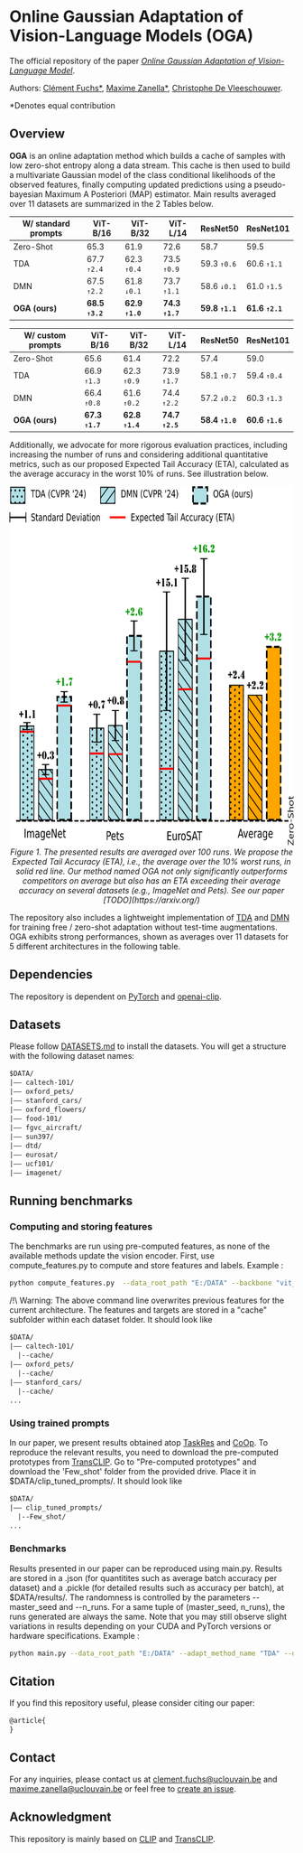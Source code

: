 # Online Gaussian Adaptation of Vision-Language Models (OGA)
The official repository of the paper [*Online Gaussian Adaptation of Vision-Language Model*]().

Authors:
[Clément Fuchs*](https://scholar.google.com/citations?user=ZXWUJ4QAAAAJ&hl=fr&oi=ao),
[Maxime Zanella*](https://scholar.google.com/citations?user=FIoE9YIAAAAJ&hl=fr&oi=ao),
[Christophe De Vleeschouwer](https://scholar.google.com/citations?user=xb3Zc3cAAAAJ&hl=fr&oi=ao).

*Denotes equal contribution

## Overview

**OGA** is an online adaptation method which builds a cache of samples with low zero-shot entropy along a data stream. This cache is then used to build a multivariate Gaussian model of the class conditional likelihoods of the observed features, finally computing updated predictions using a pseudo-bayesian Maximum A Posteriori (MAP) estimator. Main results averaged over 11 datasets are summarized in the 2 Tables below.

| W/ standard prompts         | **ViT-B/16** | **ViT-B/32** | **ViT-L/14** | **ResNet50** | **ResNet101** |
|----------------------|--------------|--------------|--------------|--------------|---------------|
| Zero-Shot       | 65.3         | 61.9         | 72.6         | 58.7         | 59.5          |
| TDA             | 67.7 `↑2.4`  | 62.3 `↑0.4`  | 73.5 `↑0.9`  | 59.3 `↑0.6`  | 60.6 `↑1.1`   |
| DMN             | 67.5 `↑2.2`  | 61.8 `↓0.1`  | 73.7 `↑1.1`  | 58.6 `↓0.1`  | 61.0 `↑1.5`   |
| **OGA (ours)**      | **68.5 `↑3.2`**  | **62.9 `↑1.0`**  | **74.3 `↑1.7`**  | **59.8 `↑1.1`**  | **61.6 `↑2.1`**   |


| W/ custom prompts          | **ViT-B/16** | **ViT-B/32** | **ViT-L/14** | **ResNet50** | **ResNet101** |
|----------------------|--------------|--------------|--------------|--------------|---------------|
| Zero-Shot       | 65.6         | 61.4         | 72.2         | 57.4         | 59.0          |
| TDA             | 66.9 `↑1.3`  | 62.3 `↑0.9`  | 73.9 `↑1.7`  | 58.1 `↑0.7`  | 59.4 `↑0.4`   |
| DMN             | 66.4 `↑0.8`  | 61.6 `↑0.2`  | 74.4 `↑2.2`  | 57.2 `↓0.2`  | 60.3 `↑1.3`   |
| **OGA (ours)**      | **67.3 `↑1.7`**  | **62.8 `↑1.4`**  | **74.7 `↑2.5`**  | **58.4 `↑1.0`**  | **60.6 `↑1.6`**   |

Additionally, we advocate for more rigorous evaluation practices, including increasing the number of runs and considering additional quantitative metrics, such as our proposed Expected Tail Accuracy (ETA), calculated as the average accuracy in the worst 10% of runs. See illustration below.

<p align="center">
  <img src="images/abstract_barplot_github_version.png" alt="Bar plot" width="700" height="636">
  <br>
  <em>Figure 1. The presented results are averaged over 100 runs. We propose the Expected Tail Accuracy (ETA), i.e., the average over the 10% worst runs, in solid red line. Our method named OGA not only significantly outperforms competitors on average but also has an ETA exceeding their average accuracy on several datasets (e.g., ImageNet and Pets). See our paper [TODO](https://arxiv.org/)</em>
</p>

The repository also includes a lightweight implementation of [TDA](https://openaccess.thecvf.com/content/CVPR2024/html/Karmanov_Efficient_Test-Time_Adaptation_of_Vision-Language_Models_CVPR_2024_paper.html) and [DMN](https://openaccess.thecvf.com/content/CVPR2024/html/Zhang_Dual_Memory_Networks_A_Versatile_Adaptation_Approach_for_Vision-Language_Models_CVPR_2024_paper.html) for training free / zero-shot adaptation without test-time augmentations. OGA exhibits strong performances, shown as averages over 11 datasets for 5 different architectures in the following table.


## Dependencies
The repository is dependent on [PyTorch](https://pytorch.org/) and [openai-clip](https://pypi.org/project/openai-clip/).
## Datasets
Please follow [DATASETS.md](DATASETS.md) to install the datasets.
You will get a structure with the following dataset names:
```
$DATA/
|–– caltech-101/
|–– oxford_pets/
|–– stanford_cars/
|–– oxford_flowers/
|–– food-101/
|–– fgvc_aircraft/
|–– sun397/
|–– dtd/
|–– eurosat/
|–– ucf101/
|–– imagenet/
```
## Running benchmarks
### Computing and storing features
The benchmarks are run using pre-computed features, as none of the available methods update the vision encoder. 
First, use compute_features.py to compute and store features and labels.
Example : 
```bash
python compute_features.py  --data_root_path "E:/DATA" --backbone "vit_b16" --datasets 'sun397' 'imagenet' 'fgvc_aircraft' 'eurosat' 'food101' 'caltech101' 'oxford_pets' 'oxford_flowers' 'stanford_cars' 'dtd' 'ucf101'
```
/!\ Warning: The above command line overwrites previous features for the current architecture.
The features and targets are stored in a "cache" subfolder within each dataset folder. It should look like
```
$DATA/
|–– caltech-101/
  |--cache/
|–– oxford_pets/
  |--cache/
|–– stanford_cars/
  |--cache/
...
```
### Using trained prompts
In our paper, we present results obtained atop [TaskRes](https://openaccess.thecvf.com/content/CVPR2023/html/Yu_Task_Residual_for_Tuning_Vision-Language_Models_CVPR_2023_paper.html) and [CoOp](https://link.springer.com/article/10.1007/s11263-022-01653-1). To reproduce the relevant results, you need to download the pre-computed prototypes from [TransCLIP](https://github.com/MaxZanella/transduction-for-vlms). Go to "Pre-computed prototypes" and download the 'Few_shot' folder from the provided drive. Place it in $DATA/clip_tuned_prompts/.
It should look like
```
$DATA/
|–– clip_tuned_prompts/
  |--Few_shot/
...
```

### Benchmarks
Results presented in our paper can be reproduced using main.py. Results are stored in a .json (for quantitites such as average batch accuracy per dataset) and a .pickle (for detailed results such as accuracy per batch), at $DATA/results/.
The randomness is controlled by the parameters --master_seed and --n_runs. For a same tuple of (master_seed, n_runs), the runs generated are always the same. Note that you may still observe slight variations in results depending on your CUDA and PyTorch versions or hardware specifications.
Example :
```bash  
python main.py --data_root_path "E:/DATA" --adapt_method_name "TDA" --datasets 'sun397' 'imagenet' 'fgvc_aircraft' 'eurosat' 'food101' 'caltech101' 'oxford_pets' 'oxford_flowers' 'stanford_cars' 'dtd' 'ucf101'
```

## Citation

If you find this repository useful, please consider citing our paper:
```
@article{
}
```

## Contact

For any inquiries, please contact us at [clement.fuchs@uclouvain.be](mailto:clement.fuchs@uclouvain.be) and  [maxime.zanella@uclouvain.be](mailto:maxime.zanella@uclouvain.be) or feel free to [create an issue](https://github.com/cfuchs2023/OGA/issues).

## Acknowledgment
This repository is mainly based on [CLIP](https://github.com/openai/CLIP) and [TransCLIP](https://github.com/MaxZanella/transduction-for-vlms). 

